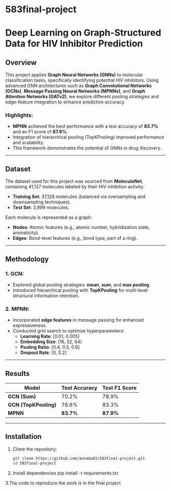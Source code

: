# 583final-project
# Deep Learning on Graph-Structured Data for HIV Inhibitor Prediction

## Overview

This project applies **Graph Neural Networks (GNNs)** to molecular classification tasks, specifically identifying potential HIV inhibitors. Using advanced GNN architectures such as **Graph Convolutional Networks (GCNs)**, **Message Passing Neural Networks (MPNNs)**, and **Graph Attention Networks (GATv2)**, we explore different pooling strategies and edge-feature integration to enhance predictive accuracy. 

### Highlights:
- **MPNN** achieved the best performance with a test accuracy of **83.7%** and an F1 score of **87.9%**.
- Integration of hierarchical pooling (TopKPooling) improved performance and scalability.
- This framework demonstrates the potential of GNNs in drug discovery.

---

## Dataset

The dataset used for this project was sourced from **MoleculeNet**, containing 41,127 molecules labeled by their HIV inhibition activity:
- **Training Set**: 37,128 molecules (balanced via oversampling and downsampling techniques).
- **Test Set**: 3,999 molecules.

Each molecule is represented as a graph:
- **Nodes**: Atomic features (e.g., atomic number, hybridization state, aromaticity).
- **Edges**: Bond-level features (e.g., bond type, part of a ring).

---

## Methodology

### 1. **GCN**:
- Explored global pooling strategies: **mean**, **sum**, and **max pooling**.
- Introduced hierarchical pooling with **TopKPooling** for multi-level structural information retention.

### 2. **MPNN**:
- Incorporated **edge features** in message passing for enhanced expressiveness.
- Conducted grid search to optimize hyperparameters:
  - **Learning Rate**: [0.01, 0.005]
  - **Embedding Size**: [16, 32, 64]
  - **Pooling Ratio**: [0.4, 0.5, 0.6]
  - **Dropout Rate**: [0, 0.2]

---

## Results

| Model        | Test Accuracy | Test F1 Score |
|--------------|---------------|----------------|
| **GCN (Sum)** | 70.2%         | 78.9%          |
| **GCN (TopKPooling)** | 76.6% | 83.3%          |
| **MPNN**      | **83.7%**     | **87.9%**      |

---

## Installation

1. Clone the repository:
   ```bash
   git clone https://github.com/annadu03/583final-project.git
   cd 583final-project
2. Install dependencies
pip install -r requirements.txt

3.The code to reproduce the work is in the final project
